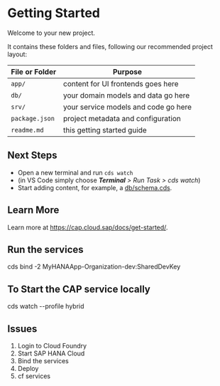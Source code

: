 # Getting Started

Welcome to your new project.

It contains these folders and files, following our recommended project layout:

File or Folder | Purpose
---------|----------
`app/` | content for UI frontends goes here
`db/` | your domain models and data go here
`srv/` | your service models and code go here
`package.json` | project metadata and configuration
`readme.md` | this getting started guide


## Next Steps

- Open a new terminal and run `cds watch`
- (in VS Code simply choose _**Terminal** > Run Task > cds watch_)
- Start adding content, for example, a [db/schema.cds](db/schema.cds).


## Learn More

Learn more at https://cap.cloud.sap/docs/get-started/.

## Run the services

cds bind -2 MyHANAApp-Organization-dev:SharedDevKey
<!-- Use the command cds bind -2 MyHANAApp-Organization-dev:SharedDevKey to tell CAP to bind to this same HANA Cloud HDI service instance that we bound to earlier in the SAP HANA Projects view. -->

## To Start the CAP service locally

cds watch --profile hybrid

## Issues

1. Login to Cloud Foundry
2. Start SAP HANA Cloud
3. Bind the services
4. Deploy
5. cf services